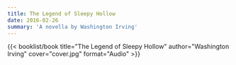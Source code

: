 ```yaml
---
title: The Legend of Sleepy Hollow
date: 2016-02-26
summary: 'A novella by Washington Irving'
---
```


{{< booklist/book
title="The Legend of Sleepy Hollow"
author="Washington Irving"
cover="cover.jpg"
format="Audio" >}}
